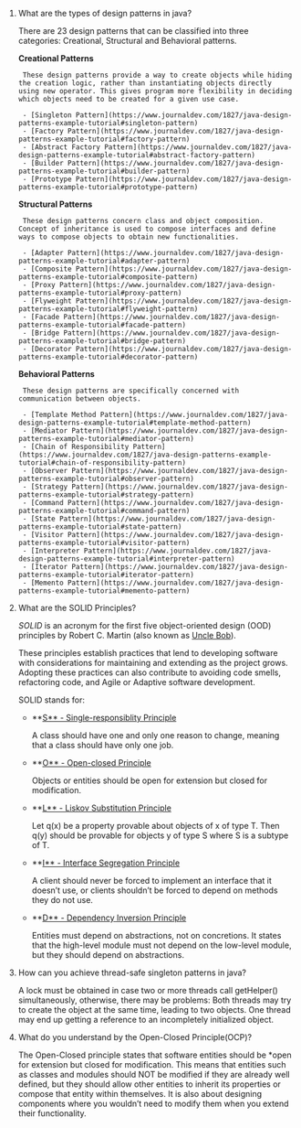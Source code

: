 
1. What are the types of design patterns in java?
    
    There are 23 design patterns that can be classified into three categories: Creational, Structural and Behavioral patterns.
    
    **Creational Patterns**
        
        These design patterns provide a way to create objects while hiding the creation logic, rather than instantiating objects directly using new operator. This gives program more flexibility in deciding which objects need to be created for a given use case.
        
        - [Singleton Pattern](https://www.journaldev.com/1827/java-design-patterns-example-tutorial#singleton-pattern)
        - [Factory Pattern](https://www.journaldev.com/1827/java-design-patterns-example-tutorial#factory-pattern)
        - [Abstract Factory Pattern](https://www.journaldev.com/1827/java-design-patterns-example-tutorial#abstract-factory-pattern)
        - [Builder Pattern](https://www.journaldev.com/1827/java-design-patterns-example-tutorial#builder-pattern)
        - [Prototype Pattern](https://www.journaldev.com/1827/java-design-patterns-example-tutorial#prototype-pattern)
    **Structural Patterns**
        
        These design patterns concern class and object composition. Concept of inheritance is used to compose interfaces and define ways to compose objects to obtain new functionalities.
        
        - [Adapter Pattern](https://www.journaldev.com/1827/java-design-patterns-example-tutorial#adapter-pattern)
        - [Composite Pattern](https://www.journaldev.com/1827/java-design-patterns-example-tutorial#composite-pattern)
        - [Proxy Pattern](https://www.journaldev.com/1827/java-design-patterns-example-tutorial#proxy-pattern)
        - [Flyweight Pattern](https://www.journaldev.com/1827/java-design-patterns-example-tutorial#flyweight-pattern)
        - [Facade Pattern](https://www.journaldev.com/1827/java-design-patterns-example-tutorial#facade-pattern)
        - [Bridge Pattern](https://www.journaldev.com/1827/java-design-patterns-example-tutorial#bridge-pattern)
        - [Decorator Pattern](https://www.journaldev.com/1827/java-design-patterns-example-tutorial#decorator-pattern)
    **Behavioral Patterns**
        
        These design patterns are specifically concerned with communication between objects.
        
        - [Template Method Pattern](https://www.journaldev.com/1827/java-design-patterns-example-tutorial#template-method-pattern)
        - [Mediator Pattern](https://www.journaldev.com/1827/java-design-patterns-example-tutorial#mediator-pattern)
        - [Chain of Responsibility Pattern](https://www.journaldev.com/1827/java-design-patterns-example-tutorial#chain-of-responsibility-pattern)
        - [Observer Pattern](https://www.journaldev.com/1827/java-design-patterns-example-tutorial#observer-pattern)
        - [Strategy Pattern](https://www.journaldev.com/1827/java-design-patterns-example-tutorial#strategy-pattern)
        - [Command Pattern](https://www.journaldev.com/1827/java-design-patterns-example-tutorial#command-pattern)
        - [State Pattern](https://www.journaldev.com/1827/java-design-patterns-example-tutorial#state-pattern)
        - [Visitor Pattern](https://www.journaldev.com/1827/java-design-patterns-example-tutorial#visitor-pattern)
        - [Interpreter Pattern](https://www.journaldev.com/1827/java-design-patterns-example-tutorial#interpreter-pattern)
        - [Iterator Pattern](https://www.journaldev.com/1827/java-design-patterns-example-tutorial#iterator-pattern)
        - [Memento Pattern](https://www.journaldev.com/1827/java-design-patterns-example-tutorial#memento-pattern)
2. What are the SOLID Principles?
    
    *SOLID* is an acronym for the first five object-oriented design (OOD) principles by Robert C. Martin (also known as [Uncle Bob](http://en.wikipedia.org/wiki/Robert_Cecil_Martin)).
    
    These principles establish practices that lend to developing software with considerations for maintaining and extending as the project grows. Adopting these practices can also contribute to avoiding code smells, refactoring code, and Agile or Adaptive software development.
    
    SOLID stands for:
    
    - **[S** - Single-responsiblity Principle](https://www.digitalocean.com/community/conceptual_articles/s-o-l-i-d-the-first-five-principles-of-object-oriented-design#single-responsibility-principle)
        
        A class should have one and only one reason to change, meaning that a class should have only one job.
        
    - **[O** - Open-closed Principle](https://www.digitalocean.com/community/conceptual_articles/s-o-l-i-d-the-first-five-principles-of-object-oriented-design#open-closed-principle)
        
        Objects or entities should be open for extension but closed for modification.
        
    - **[L** - Liskov Substitution Principle](https://www.digitalocean.com/community/conceptual_articles/s-o-l-i-d-the-first-five-principles-of-object-oriented-design#liskov-substitution-principle)
        
        Let q(x) be a property provable about objects of x of type T. Then q(y) should be provable for objects y of type S where S is a subtype of T.
        
    - **[I** - Interface Segregation Principle](https://www.digitalocean.com/community/conceptual_articles/s-o-l-i-d-the-first-five-principles-of-object-oriented-design#interface-segregation-principle)
        
        A client should never be forced to implement an interface that it doesn’t use, or clients shouldn’t be forced to depend on methods they do not use.
        
    - **[D** - Dependency Inversion Principle](https://www.digitalocean.com/community/conceptual_articles/s-o-l-i-d-the-first-five-principles-of-object-oriented-design#dependency-inversion-principle)
        
        Entities must depend on abstractions, not on concretions. It states that the high-level module must not depend on the low-level module, but they should depend on abstractions.
        
3. How can you achieve thread-safe singleton patterns in java?
    
    A lock must be obtained in case two or more threads call getHelper() simultaneously, otherwise, there may be problems: Both threads may try to create the object at the same time, leading to two objects. One thread may end up getting a reference to an incompletely initialized object.
    
4. What do you understand by the Open-Closed Principle(OCP)?
    
    The Open-Closed principle states that software entities should be *open for extension but closed for modification. This means that entities such as classes and modules should NOT be modified if they are already well defined, but they should allow other entities to inherit its properties or compose that entity within themselves. It is also about designing components where you wouldn’t need to modify them when you extend their functionality.